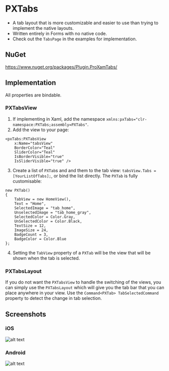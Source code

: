 # PXTabs
- A tab layout that is more customizable and easier to use than trying to implement the native layouts. 
- Written entirely in Forms with no native code.
- Check out the `TabsPage` in the examples for implementation.

## NuGet
https://www.nuget.org/packages/Plugin.ProXamTabs/

## Implementation
All properties are bindable.

### PXTabsView
1. If implementing in Xaml, add the namespace `xmlns:pxTabs="clr-namespace:PXTabs;assembly=PXTabs"`.
2. Add the view to your page:
```
<pxTabs:PXTabsView
    x:Name="tabsView"
    BorderColor="Teal"
    SliderColor="Teal"
    IsBorderVisible="true"
    IsSliderVisible="true" />
```
3. Create a list of `PXTab`s and and them to the tab view: `tabsView.Tabs = [YourListOfTabs];`, or bind the list directly. The `PXTab` is fully customisable:
```
new PXTab()
{
    TabView = new HomeView(),
    Text = "Home",
    SelectedImage = "tab_home",
    UnselectedImage = "tab_home_gray",
    SelectedColor = Color.Gray,
    UnSelectedColor = Color.Black,
    TextSize = 12,
    ImageSize = 24,
    BadgeCount = 3,
    BadgeColor = Color.Blue
};
```
4. Setting the `TabView` property of a `PXTab` will be the view that will be shown when the tab is selected.

### PXTabsLayout
If you do not want the `PXTabsView` to handle the switching of the views, you can simply use the `PXTabsLayout` which will give you the tab bar that you can place anywhere in your view. Use the `Command<PXTab> TabSelectedCommand` property to detect the change in tab selection. 

## Screenshots
### iOS
![alt text](https://lh3.googleusercontent.com/6GrgUstxU9WHq6U-tnoF0ghuRR2diquYft1yj1TYGDE1eiGZ3WVNGq8Pt5SqL3FbnIqY0l_dWF11GOqHa1xYTuI0Yjf3GQmrfEnalcCTXFSa9fvZW1UDHUvgNImOKxFWwAo-eR2X=w2400)
### Android
![alt text](https://lh3.googleusercontent.com/ReN0JFv88oowmNBlMEkfD-LIkhj0XYi_FlUC04pKCjDGVdawuaCyk8ux7z21jq6Ed5cYVTuTzAIvGGE4Gdr_871eqKPtbrIj8ZBweNem9rnowQTqHmxkEvhAhl5dPAyF3JVEwG-z=w2400)
